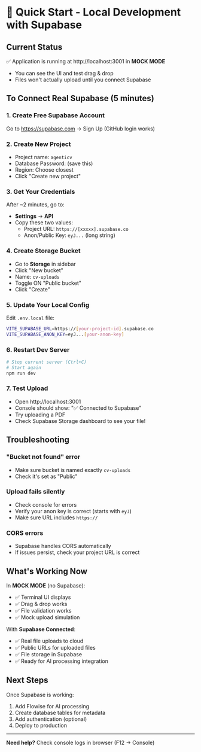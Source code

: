 # 🚀 Quick Start - Local Development with Supabase

## Current Status
✅ Application is running at http://localhost:3001 in **MOCK MODE**
- You can see the UI and test drag & drop
- Files won't actually upload until you connect Supabase

## To Connect Real Supabase (5 minutes)

### 1. Create Free Supabase Account
Go to https://supabase.com → Sign Up (GitHub login works)

### 2. Create New Project
- Project name: `agenticv`
- Database Password: (save this)
- Region: Choose closest
- Click "Create new project"

### 3. Get Your Credentials
After ~2 minutes, go to:
- **Settings** → **API**
- Copy these two values:
  - Project URL: `https://[xxxxx].supabase.co`
  - Anon/Public Key: `eyJ...` (long string)

### 4. Create Storage Bucket
- Go to **Storage** in sidebar
- Click "New bucket"
- Name: `cv-uploads`
- Toggle ON "Public bucket"
- Click "Create"

### 5. Update Your Local Config
Edit `.env.local` file:
```bash
VITE_SUPABASE_URL=https://[your-project-id].supabase.co
VITE_SUPABASE_ANON_KEY=eyJ...[your-anon-key]
```

### 6. Restart Dev Server
```bash
# Stop current server (Ctrl+C)
# Start again
npm run dev
```

### 7. Test Upload
- Open http://localhost:3001
- Console should show: "✅ Connected to Supabase"
- Try uploading a PDF
- Check Supabase Storage dashboard to see your file!

## Troubleshooting

### "Bucket not found" error
- Make sure bucket is named exactly `cv-uploads`
- Check it's set as "Public"

### Upload fails silently
- Check console for errors
- Verify your anon key is correct (starts with `eyJ`)
- Make sure URL includes `https://`

### CORS errors
- Supabase handles CORS automatically
- If issues persist, check your project URL is correct

## What's Working Now

In **MOCK MODE** (no Supabase):
- ✅ Terminal UI displays
- ✅ Drag & drop works
- ✅ File validation works
- ✅ Mock upload simulation

With **Supabase Connected**:
- ✅ Real file uploads to cloud
- ✅ Public URLs for uploaded files
- ✅ File storage in Supabase
- ✅ Ready for AI processing integration

## Next Steps

Once Supabase is working:
1. Add Flowise for AI processing
2. Create database tables for metadata
3. Add authentication (optional)
4. Deploy to production

---

**Need help?** Check console logs in browser (F12 → Console)